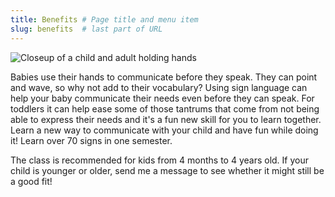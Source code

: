 ```yaml
---
title: Benefits # Page title and menu item
slug: benefits  # last part of URL
---
```

<div class="row">
    <div class="col-lg-4 col-md-6">
        <img alt="Closeup of a child and adult holding hands" src="{{site.baseurl}}{% link images/pexels-photo-236164_900x600.jpg %}" class="img-fluid" />
    </div>
    <div class="col-lg-8 col-md-6" markdown="1">   

Babies use their hands to communicate before they speak. They can point and wave, so why not add to their vocabulary? Using sign language can help your baby communicate their needs even before they can speak. For toddlers it can help ease some of those tantrums that come from not being able to express their needs and it's a fun new skill for you to learn together. Learn a new way to communicate with your child and have fun while doing it! Learn over 70 signs in one semester.

The class is recommended for kids from 4 months to 4 years old. If your child is younger or older, send me a message to see whether it might still be a good fit!

</div>
